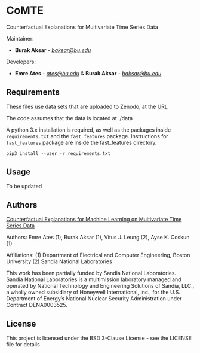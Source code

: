 # CoMTE
Counterfactual Explanations for Multivariate Time Series Data

Maintainer: 
* **Burak Aksar** - *baksar@bu.edu* 

Developers:  
* **Emre Ates** - *ates@bu.edu*  & **Burak Aksar** - *baksar@bu.edu* 


## Requirements
These files use data sets that are uploaded to Zenodo, at the [URL](https://doi.org/10.5281/zenodo.3760027)

The code assumes that the data is located at ./data

A python 3.x installation is required, as well as the packages inside
`requirements.txt` and the `fast_features` package. Instructions for `fast_features` package are inside the fast_features directory.

```
pip3 install --user -r requirements.txt
```

## Usage

To be updated


## Authors

[Counterfactual Explanations for Machine Learning
on Multivariate Time Series Data](https://arxiv.org/pdf/2008.10781.pdf)

Authors:
    Emre Ates (1), Burak Aksar (1), Vitus J. Leung (2), Ayse K. Coskun (1)

Affiliations:
    (1) Department of Electrical and Computer Engineering, Boston University
    (2) Sandia National Laboratories

This work has been partially funded by Sandia National Laboratories. Sandia
National Laboratories is a multimission laboratory managed and operated by
National Technology and Engineering Solutions of Sandia, LLC., a wholly owned
subsidiary of Honeywell International, Inc., for the U.S. Department of
Energy’s National Nuclear Security Administration under Contract DENA0003525.

## License

This project is licensed under the BSD 3-Clause License - see the LICENSE file for details



